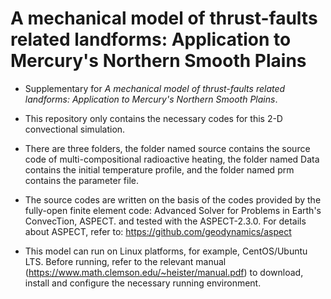 # A mechanical model of thrust-faults related landforms: Application to Mercury's Northern Smooth Plains
* Supplementary for *A mechanical model of thrust-faults related landforms: Application to Mercury's Northern Smooth Plains*.  
  
* This repository only contains the necessary codes for this 2-D convectional simulation. 

* There are three folders, the folder named source contains the source code of multi-compositional radioactive heating, the folder named Data contains the initial temperature profile, and the folder named prm contains the parameter file.

* The source codes are written on the basis of the codes provided by the fully-open finite element code: Advanced Solver for Problems in Earth's ConvecTion, ASPECT. and tested with the ASPECT-2.3.0. For details about ASPECT, refer to: https://github.com/geodynamics/aspect
  
* This model can run on Linux platforms, for example, CentOS/Ubuntu LTS. Before running, refer to the relevant manual (https://www.math.clemson.edu/~heister/manual.pdf) to download, install and configure the necessary running environment.
